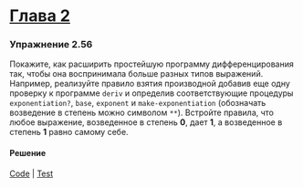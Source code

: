# [Глава 2](../index.md#Глава-2-Построение-абстракций-с-помощью-данных)

### Упражнение 2.56
Покажите, как расширить простейшую программу дифференцирования так, чтобы она воспринимала больше разных типов выражений. Например, реализуйте правило взятия производной добавив еще одну проверку к программе `deriv` и определив соответствующие процедуры `exponentiation?`, `base`, `exponent` и `make-exponentiation` (обозначать возведение в степень можно символом `**`). Встройте правила, что любое выражение, возведенное в степень **0**, дает **1**, а возведенное в степень **1** равно самому себе.

#### Решение
[Code](../../src/sicp/chapter02/2_56.clj) | [Test](../../test/sicp/chapter02/2_56_test.clj)
